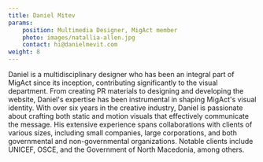 ```yaml
---
title: Daniel Mitev
params:
    position: Multimedia Designer, MigAct member
    photo: images/natallia-allen.jpg
    contact: hi@danielmevit.com
weight: 8
---
```


Daniel is a multidisciplinary designer who has been an integral part of MigAct since its inception, contributing significantly to the visual department. From creating PR materials to designing and developing the website, Daniel's expertise has been instrumental in shaping MigAct's visual identity. With over six years in the creative industry, Daniel is passionate about crafting both static and motion visuals that effectively communicate the message. His extensive experience spans collaborations with clients of various sizes, including small companies, large corporations, and both governmental and non-governmental organizations. Notable clients include UNICEF, OSCE, and the Government of North Macedonia, among others.
